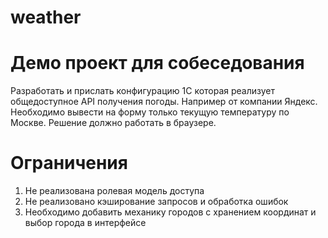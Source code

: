 # weather

Демо проект для собеседования
==

Разработать и прислать конфигурацию 1С которая реализует общедоступное API получения погоды. Например от компании Яндекс. Необходимо вывести на форму только текущую температуру по Москве. Решение должно работать в браузере.


Ограничения
====

1. Не реализована ролевая модель доступа
2. Не реализовано кэширование запросов и обработка ошибок
3. Необходимо добавить механику городов с хранением координат и выбор города в интерфейсе
 